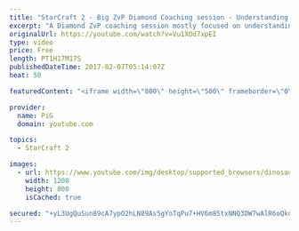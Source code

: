 ```yaml
---
title: "StarCraft 2 - Big ZvP Diamond Coaching session - Understanding and Responding"
excerpt: "A Diamond ZvP coaching session mostly focused on understanding and responding to Protoss openings -- Watch live at https://www.twitch.tv/x5_pig"
originalUrl: https://youtube.com/watch?v=Vu1XOd7xpEI
type: video
price: Free
length: PT1H17M17S
publishedDateTime: 2017-02-07T05:14:07Z
heat: 50

featuredContent: "<iframe width=\"800\" height=\"500\" frameborder=\"0\" src=\"https://www.youtube.com/embed/Vu1XOd7xpEI\" allow=\"accelerometer; autoplay; encrypted-media; gyroscope; picture-in-picture\" allowfullscreen></iframe>"

provider:
  name: PiG
  domain: youtube.com

topics:
  - StarCraft 2

images:
  - url: https://www.youtube.com/img/desktop/supported_browsers/dinosaur.png
    width: 1200
    height: 800
    isCached: true

secured: "+yL3UgQuSun89cA7ypO2hLN89As5gYoTqPu7+HV6m85txNNQ3DW7wAlR6oQkq7EQhU2XbGA93G30KiYpWaFiGwMe5MuDjkm5Fks/Cbk0hkSh6D+IT9GOwuNeu6ysp7IXVAwM6CDxR3KBfd65ji9ie2pdkYFQwlEvVN9lvBH+nEKVIuQHuPKeFPbUcbV7n8JEpeMpaiEeIRQl+mQvpDXujA9MaY2o2pKxeaj6O6xzMZs16bWl/vXobdTWU3VnWMdQFEgRFmgF/4J4cOchiq5KewfRhrqK7viV+RXbOS93beNg4ak7KpsVs6zOl3Rk/Od+Nd9icYrqzIUXv8hBiGFu0WHQDsE3A63RB9mejEHP4XMIuqgHP7lwosj8kDl96CzTO4uuYR/ZmU0azNH1Dbme0jFSfv9ZxhWTpRWtpu52h34=;CnR2aJYMjB2ugz4JRYmwhw=="
---
```


